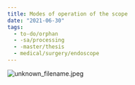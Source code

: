 ```yaml
---
title: Modes of operation of the scope
date: "2021-06-30"
tags:
  - to-do/orphan
  - -sa/processing
  - -master/thesis
  - medical/surgery/endoscope
---
```


![unknown_filename.jpeg](./_resources/Modes_of_operation_of_the_scope.resources/unknown_filename.jpeg)

